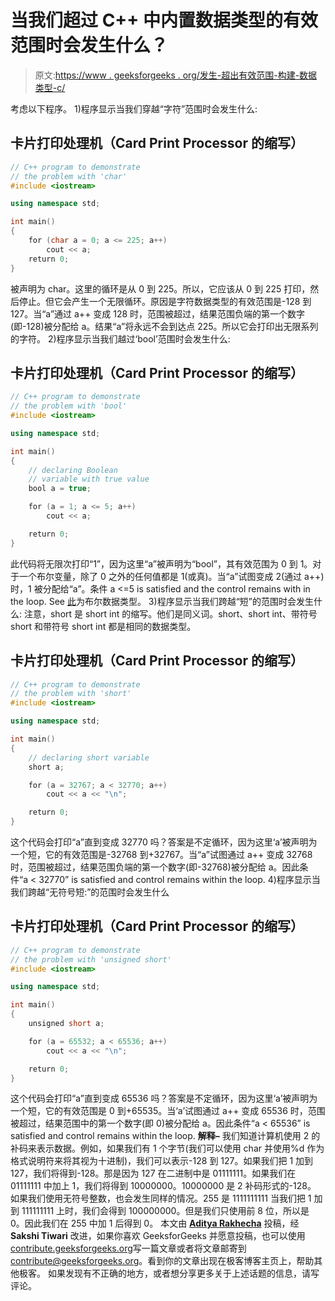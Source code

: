 # 当我们超过 C++ 中内置数据类型的有效范围时会发生什么？

> 原文:[https://www . geeksforgeeks . org/发生-超出有效范围-构建-数据类型-c/](https://www.geeksforgeeks.org/happen-exceed-valid-range-built-data-types-c/)

考虑以下程序。
1)程序显示当我们穿越“字符”范围时会发生什么:

## 卡片打印处理机（Card Print Processor 的缩写）

```cpp
// C++ program to demonstrate
// the problem with 'char'
#include <iostream>

using namespace std;

int main()
{
    for (char a = 0; a <= 225; a++)
        cout << a;
    return 0;
}
```

被声明为 char。这里的循环是从 0 到 225。所以，它应该从 0 到 225 打印，然后停止。但它会产生一个无限循环。原因是字符数据类型的有效范围是-128 到 127。当“a”通过 a++ 变成 128 时，范围被超过，结果范围负端的第一个数字(即-128)被分配给 a。结果“a”将永远不会到达点 225。所以它会打印出无限系列的字符。
2)程序显示当我们越过‘bool’范围时会发生什么:

## 卡片打印处理机（Card Print Processor 的缩写）

```cpp
// C++ program to demonstrate
// the problem with 'bool'
#include <iostream>

using namespace std;

int main()
{
    // declaring Boolean
    // variable with true value
    bool a = true;

    for (a = 1; a <= 5; a++)
        cout << a;

    return 0;
}
```

此代码将无限次打印“1”，因为这里“a”被声明为“bool”，其有效范围为 0 到 1。对于一个布尔变量，除了 0 之外的任何值都是 1(或真)。当“a”试图变成 2(通过 a++)时，1 被分配给“a”。条件 a <=5 is satisfied and the control remains with in the loop. See [此](https://www.geeksforgeeks.org/bool-data-type-in-c/)为布尔数据类型。
3)程序显示当我们跨越“短”的范围时会发生什么:
注意，short 是 short int 的缩写。他们是同义词。short、short int、带符号 short 和带符号 short int 都是相同的数据类型。

## 卡片打印处理机（Card Print Processor 的缩写）

```cpp
// C++ program to demonstrate
// the problem with 'short'
#include <iostream>

using namespace std;

int main()
{
    // declaring short variable
    short a;

    for (a = 32767; a < 32770; a++)
        cout << a << "\n";

    return 0;
}
```

这个代码会打印“a”直到变成 32770 吗？答案是不定循环，因为这里‘a’被声明为一个短，它的有效范围是-32768 到+32767。当“a”试图通过 a++ 变成 32768 时，范围被超过，结果范围负端的第一个数字(即-32768)被分配给 a。因此条件“a < 32770” is satisfied and control remains within the loop.
4)程序显示当我们跨越“无符号短:”的范围时会发生什么

## 卡片打印处理机（Card Print Processor 的缩写）

```cpp
// C++ program to demonstrate
// the problem with 'unsigned short'
#include <iostream>

using namespace std;

int main()
{
    unsigned short a;

    for (a = 65532; a < 65536; a++)
        cout << a << "\n";

    return 0;
}
```

这个代码会打印“a”直到变成 65536 吗？答案是不定循环，因为这里‘a’被声明为一个短，它的有效范围是 0 到+65535。当‘a’试图通过 a++ 变成 65536 时，范围被超过，结果范围中的第一个数字(即 0)被分配给 a。因此条件“a < 65536” is satisfied and control remains within the loop.
**解释–**
我们知道计算机使用 2 的补码来表示数据。例如，如果我们有 1 个字节(我们可以使用 char 并使用%d 作为格式说明符来将其视为十进制)，我们可以表示-128 到 127。如果我们把 1 加到 127，我们将得到-128。那是因为 127 在二进制中是 01111111。如果我们在 01111111 中加上 1，我们将得到 10000000。10000000 是 2 补码形式的-128。
如果我们使用无符号整数，也会发生同样的情况。255 是 1111111111 当我们把 1 加到 111111111 上时，我们会得到 100000000。但是我们只使用前 8 位，所以是 0。因此我们在 255 中加 1 后得到 0。
本文由 [**Aditya Rakhecha**](https://www.linkedin.com/in/aditya-rakhecha-34a597129/) 投稿，经 **Sakshi Tiwari** 改进，如果你喜欢 GeeksforGeeks 并愿意投稿，也可以使用[contribute.geeksforgeeks.org](http://www.contribute.geeksforgeeks.org)写一篇文章或者将文章邮寄到 contribute@geeksforgeeks.org。看到你的文章出现在极客博客主页上，帮助其他极客。
如果发现有不正确的地方，或者想分享更多关于上述话题的信息，请写评论。